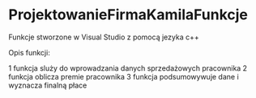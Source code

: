 # ProjektowanieFirmaKamilaFunkcje
Funkcje stworzone w Visual Studio z pomocą jezyka c++

Opis funkcji:

1 funkcja sluży do wprowadzania danych sprzedażowych pracownika
2 funkcja oblicza premie pracownika
3 funkcja podsumowywuje dane i wyznacza finalną płace 

